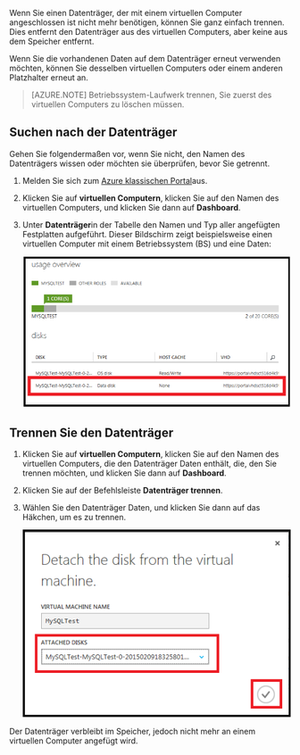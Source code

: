 <properties writer="kathydav" editor="tysonn" manager="timlt" />

Wenn Sie einen Datenträger, der mit einem virtuellen Computer angeschlossen ist nicht mehr benötigen, können Sie ganz einfach trennen. Dies entfernt den Datenträger aus des virtuellen Computers, aber keine aus dem Speicher entfernt. 

Wenn Sie die vorhandenen Daten auf dem Datenträger erneut verwenden möchten, können Sie desselben virtuellen Computers oder einem anderen Platzhalter erneut an.  

> [AZURE.NOTE] Betriebssystem-Laufwerk trennen, Sie zuerst des virtuellen Computers zu löschen müssen.


## <a name="find-the-disk"></a>Suchen nach der Datenträger

Gehen Sie folgendermaßen vor, wenn Sie nicht, den Namen des Datenträgers wissen oder möchten sie überprüfen, bevor Sie getrennt.


1. Melden Sie sich zum [Azure klassischen Portal](http://manage.windowsazure.com)aus.

2. Klicken Sie auf **virtuellen Computern**, klicken Sie auf den Namen des virtuellen Computers, und klicken Sie dann auf **Dashboard**.

3. Unter **Datenträger**in der Tabelle den Namen und Typ aller angefügten Festplatten aufgeführt. Dieser Bildschirm zeigt beispielsweise einen virtuellen Computer mit einem Betriebssystem (BS) und eine Daten:

    ![Suchen nach Daten Datenträger](./media/howto-detach-disk-windows-linux/FindDataDisks.png)


## <a name="detach-the-disk"></a>Trennen Sie den Datenträger

1. Klicken Sie auf **virtuellen Computern**, klicken Sie auf den Namen des virtuellen Computers, die den Datenträger Daten enthält, die, den Sie trennen möchten, und klicken Sie dann auf **Dashboard**.

2. Klicken Sie auf der Befehlsleiste **Datenträger trennen**.

3. Wählen Sie den Datenträger Daten, und klicken Sie dann auf das Häkchen, um es zu trennen.

    ![Trennen Sie Laufwerk-details](./media/howto-detach-disk-windows-linux/DetachDiskDetails.png)

Der Datenträger verbleibt im Speicher, jedoch nicht mehr an einem virtuellen Computer angefügt wird.
